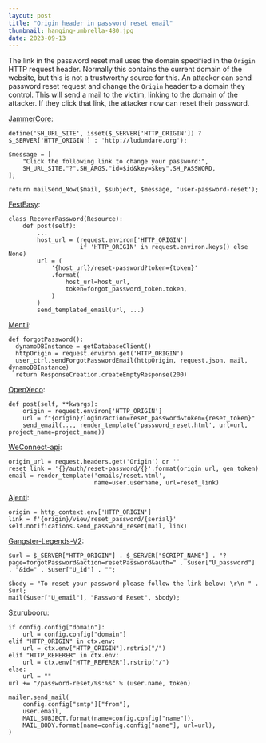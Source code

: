 ```yaml
---
layout: post
title: "Origin header in password reset email"
thumbnail: hanging-umbrella-480.jpg
date: 2023-09-13
---
```


<!-- Photo source: https://pixabay.com/photos/architecture-modern-sculpture-art-3148080/ -->



The link in the password reset mail uses the domain specified in the `Origin` HTTP request header. Normally this contains the current domain of the website, but this is not a trustworthy source for this. An attacker can send password reset request and change the `Origin` header to a domain they control. This will send a mail to the victim, linking to the domain of the attacker. If they click that link, the attacker now can reset their password.



[JammerCore](https://github.com/JammerCore/JammerCore/blob/0d6a9459480b3a1d6355f93421b3e7118a3b3db1/public-api/vx/user.php#L202):

```
define('SH_URL_SITE', isset($_SERVER['HTTP_ORIGIN']) ? $_SERVER['HTTP_ORIGIN'] : 'http://ludumdare.org');

$message = [
    "Click the following link to change your password:",
    SH_URL_SITE."?".SH_ARGS."id=$id&key=$key".SH_PASSWORD,
];

return mailSend_Now($mail, $subject, $message, 'user-password-reset');
```

[FestEasy](https://github.com/wahello/festeasy/blob/staging/backend-service/backend/api/v1/resources/auth/recover_password.py#L19-L27):

```
class RecoverPassword(Resource):
    def post(self):
        ...
        host_url = (request.environ['HTTP_ORIGIN']
                    if 'HTTP_ORIGIN' in request.environ.keys() else None)
        url = (
            '{host_url}/reset-password?token={token}'
            .format(
                host_url=host_url,
                token=forgot_password_token.token,
            )
        )
        send_templated_email(url, ...)

```

[Mentii](https://github.com/mentii/mentii/blob/7a041b2846a59fae2dad551a1e727bf19e7d0880/Backend/app.py#L415-L419):

```
def forgotPassword():
  dynamoDBInstance = getDatabaseClient()
  httpOrigin = request.environ.get('HTTP_ORIGIN')
  user_ctrl.sendForgotPasswordEmail(httpOrigin, request.json, mail, dynamoDBInstance)
  return ResponseCreation.createEmptyResponse(200)
```

[OpenXeco](https://github.com/CybersecurityLuxembourg/openxeco-core/blob/09035691c8492785fd63425077427322ea10fefc/oxe-api/resource/account/forgot_password.py#L36-L56):

```
def post(self, **kwargs):
    origin = request.environ['HTTP_ORIGIN']
    url = f"{origin}/login?action=reset_password&token={reset_token}"
    send_email(..., render_template('password_reset.html', url=url, project_name=project_name))
```

[WeConnect-api](https://github.com/muhozi/WeConnect-api/blob/develop/api/views/user.py):

```
origin_url = request.headers.get('Origin') or ''
reset_link = '{}/auth/reset-password/{}'.format(origin_url, gen_token)
email = render_template('emails/reset.html',
                        name=user.username, url=reset_link)
```

[Ajenti](https://github.com/ajenti/ajenti/blob/5ab0dd3f08d2928810d8235123bda3b071d02a97/ajenti-core/aj/security/pwreset.py#L69):

```
origin = http_context.env['HTTP_ORIGIN']
link = f'{origin}/view/reset_password/{serial}'
self.notifications.send_password_reset(mail, link)
```

[Gangster-Legends-V2](https://github.com/ChristopherDay/Gangster-Legends-V2/blob/96c994aa1f180cd26c8f2bab939a8a6d9f113f98/modules/installed/forgotPassword/forgotPassword.inc.php#L37):

```
$url = $_SERVER["HTTP_ORIGIN"] . $_SERVER["SCRIPT_NAME"] . "?page=forgotPassword&action=resetPassword&auth=" . $user["U_password"] . "&id=" . $user["U_id"] . "";

$body = "To reset your password please follow the link below: \r\n " . $url;
mail($user["U_email"], "Password Reset", $body);
```

[Szurubooru](https://github.com/rr-/szurubooru/blob/master/server/szurubooru/api/password_reset_api.py#L31):

```
if config.config["domain"]:
    url = config.config["domain"]
elif "HTTP_ORIGIN" in ctx.env:
    url = ctx.env["HTTP_ORIGIN"].rstrip("/")
elif "HTTP_REFERER" in ctx.env:
    url = ctx.env["HTTP_REFERER"].rstrip("/")
else:
    url = ""
url += "/password-reset/%s:%s" % (user.name, token)

mailer.send_mail(
    config.config["smtp"]["from"],
    user.email,
    MAIL_SUBJECT.format(name=config.config["name"]),
    MAIL_BODY.format(name=config.config["name"], url=url),
)
```
